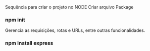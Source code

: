 Sequência para criar o projeto no NODE
Criar arquivo Package
### npm init

Gerencia as requisições, rotas e URLs, entre outras funcionalidades.
### npm install express

